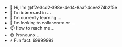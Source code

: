 - 👋 Hi, I’m @ff2e3cd2-398e-4ed4-8aaf-4cee274b2f5e
- 👀 I’m interested in ...
- 🌱 I’m currently learning ...
- 💞️ I’m looking to collaborate on ...
- 📫 How to reach me ...
- 😄 Pronouns: ...
- ⚡ Fun fact: 99999999

<!---
ff2e3cd2-398e-4ed4-8aaf-4cee274b2f5e/ff2e3cd2-398e-4ed4-8aaf-4cee274b2f5e is a ✨ special ✨ repository because its `README.md` (this file) appears on your GitHub profile.
You can click the Preview link to take a look at your changes.
--->
